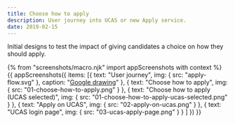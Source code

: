 ```yaml
---
title: Choose how to apply
description: User journey into UCAS or new Apply service.
date: 2019-02-15
---
```

Initial designs to test the impact of giving candidates a choice on how they should apply.

{% from "screenshots/macro.njk" import appScreenshots with context %}
{{ appScreenshots({
  items: [{
    text: "User journey",
    img: { src: "apply-flow.svg" },
    caption: "[Google drawing](https://docs.google.com/drawings/d/1kSIYsL1JaMADJkDT1gavtsasHTCOhZRbHMY9M4Oc9nE/edit?usp=sharing)"
  }, {
    text: "Choose how to apply",
    img: { src: "01-choose-how-to-apply.png" }
  }, {
    text: "Choose how to apply (UCAS selected)",
    img: { src: "01-choose-how-to-apply-ucas-selected.png" }
  }, {
    text: "Apply on UCAS",
    img: { src: "02-apply-on-ucas.png" }
  }, {
    text: "UCAS login page",
    img: { src: "03-ucas-apply-page.png" } }
  ]
}) }}
